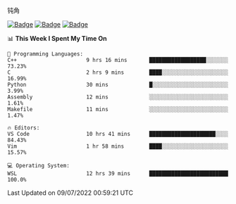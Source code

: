 钝角


[![Badge](https://cp-logo.vercel.app/leetcode-cn/_Hy3)](https://leetcode.cn/u/_hy3/)
[![Badge](https://cp-logo.vercel.app/codeforces/buhuixiedaima)](https://codeforces.com/profile/buhuixiedaima)
[![Badge](https://cp-logo.vercel.app/atcoder/Hy3)](https://atcoder.jp/users/Hy3)
<br>
<!--START_SECTION:waka-->
📊 **This Week I Spent My Time On** 

```text
💬 Programming Languages: 
C++                      9 hrs 16 mins       ██████████████████░░░░░░░   73.23% 
C                        2 hrs 9 mins        ████░░░░░░░░░░░░░░░░░░░░░   16.99% 
Python                   30 mins             █░░░░░░░░░░░░░░░░░░░░░░░░   3.99% 
Assembly                 12 mins             ░░░░░░░░░░░░░░░░░░░░░░░░░   1.61% 
Makefile                 11 mins             ░░░░░░░░░░░░░░░░░░░░░░░░░   1.47%

🔥 Editors: 
VS Code                  10 hrs 41 mins      █████████████████████░░░░   84.43% 
Vim                      1 hr 58 mins        ████░░░░░░░░░░░░░░░░░░░░░   15.57%

💻 Operating System: 
WSL                      12 hrs 39 mins      █████████████████████████   100.0%

```


 Last Updated on 09/07/2022 00:59:21 UTC
<!--END_SECTION:waka-->

